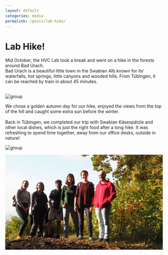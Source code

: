 ```yaml
---
layout: default
categories: media
permalink: /posts/lab-hike/
---
```


# Lab Hike! 

Mid October, the HVC Lab took a break and went on a hike in the forests around Bad Urach. <br>
Bad Urach is a beautiful little town in the Swabian Alb known for its' waterfalls, hot springs, little canyons and wooded hills. 
From Tübingen, it can be reached by train in about 45 minutes.<br><br>

![group](/images/posts_pics/PA120638.JPG)

We chose a golden autumn day for our hike, enjoyed the views from the top of the hill and caught some extra sun before the winter. <br><br>
Back in Tübingen, we completed our trip with Swabian Käsespätzle and other local dishes, which is just the right food after a long hike.
It was refreshing to spend time together, away from our office desks, outside in nature!

![group](/images/posts_pics/PA120645.JPG)

![group](/images/posts_pics/PA120619_adj.jpg)

